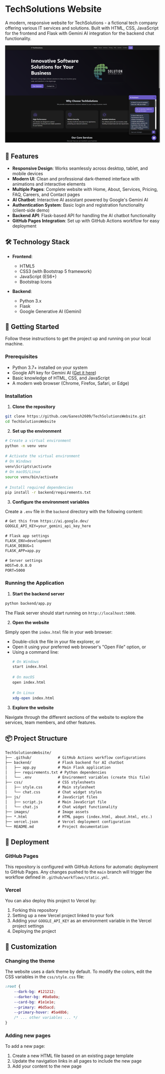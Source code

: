 # TechSolutions Website

A modern, responsive website for TechSolutions - a fictional tech company offering various IT services and solutions. Built with HTML, CSS, JavaScript for the frontend and Flask with Gemini AI integration for the backend chat functionality.

![TechSolutions Website Screenshot](images/techsolutions-screenshot.png)

## 🌟 Features

- **Responsive Design**: Works seamlessly across desktop, tablet, and mobile devices
- **Modern UI**: Clean and professional dark-themed interface with animations and interactive elements
- **Multiple Pages**: Complete website with Home, About, Services, Pricing, FAQ, Careers, and Contact pages
- **AI Chatbot**: Interactive AI assistant powered by Google's Gemini AI
- **Authentication System**: Basic login and registration functionality (client-side demo)
- **Backend API**: Flask-based API for handling the AI chatbot functionality
- **GitHub Pages Integration**: Set up with GitHub Actions workflow for easy deployment

## 🛠️ Technology Stack

- **Frontend**:
  - HTML5
  - CSS3 (with Bootstrap 5 framework)
  - JavaScript (ES6+)
  - Bootstrap Icons
  
- **Backend**:
  - Python 3.x
  - Flask
  - Google Generative AI (Gemini)

## 🚀 Getting Started

Follow these instructions to get the project up and running on your local machine.

### Prerequisites

- Python 3.7+ installed on your system
- Google API key for Gemini AI ([Get it here](https://ai.google.dev/))
- Basic knowledge of HTML, CSS, and JavaScript
- A modern web browser (Chrome, Firefox, Safari, or Edge)

### Installation

1. **Clone the repository**

```bash
git clone https://github.com/Ganesh2609/TechSolutionsWebsite.git
cd TechSolutionsWebsite
```

2. **Set up the environment**

```bash
# Create a virtual environment
python -m venv venv

# Activate the virtual environment
# On Windows
venv\Scripts\activate
# On macOS/Linux
source venv/bin/activate

# Install required dependencies
pip install -r backend/requirements.txt
```

3. **Configure the environment variables**

Create a `.env` file in the `backend` directory with the following content:

```
# Get this from https://ai.google.dev/
GOOGLE_API_KEY=your_gemini_api_key_here

# Flask app settings
FLASK_ENV=development
FLASK_DEBUG=1
FLASK_APP=app.py

# Server settings
HOST=0.0.0.0
PORT=5000
```

### Running the Application

1. **Start the backend server**

```bash
python backend/app.py
```

The Flask server should start running on `http://localhost:5000`.

2. **Open the website**

Simply open the `index.html` file in your web browser:

- Double-click the file in your file explorer, or
- Open it using your preferred web browser's "Open File" option, or
- Using a command line:
  ```bash
  # On Windows
  start index.html
  
  # On macOS
  open index.html
  
  # On Linux
  xdg-open index.html
  ```

3. **Explore the website**

Navigate through the different sections of the website to explore the services, team members, and other features.

## 📦 Project Structure

```
TechSolutionsWebsite/
├── .github/            # GitHub Actions workflow configurations
├── backend/            # Flask backend for AI chatbot
│   ├── app.py          # Main Flask application
│   ├── requirements.txt # Python dependencies
│   └── .env            # Environment variables (create this file)
├── css/                # CSS stylesheets
│   ├── style.css       # Main stylesheet
│   └── chat.css        # Chat widget styles
├── js/                 # JavaScript files
│   ├── script.js       # Main JavaScript file
│   └── chat.js         # Chat widget functionality
├── images/             # Image assets
├── *.html              # HTML pages (index.html, about.html, etc.)
├── vercel.json         # Vercel deployment configuration
└── README.md           # Project documentation
```

## 🔄 Deployment

### GitHub Pages

This repository is configured with GitHub Actions for automatic deployment to GitHub Pages. Any changes pushed to the `main` branch will trigger the workflow defined in `.github/workflows/static.yml`.

### Vercel

You can also deploy this project to Vercel by:

1. Forking this repository
2. Setting up a new Vercel project linked to your fork
3. Adding your `GOOGLE_API_KEY` as an environment variable in the Vercel project settings
4. Deploying the project

## 🎨 Customization

### Changing the theme

The website uses a dark theme by default. To modify the colors, edit the CSS variables in the `css/style.css` file:

```css
:root {
    --dark-bg: #121212;
    --darker-bg: #0a0a0a;
    --card-bg: #1e1e1e;
    --primary: #6d5acd;
    --primary-hover: #5a48b6;
    /* ... other variables ... */
}
```

### Adding new pages

To add a new page:

1. Create a new HTML file based on an existing page template
2. Update the navigation links in all pages to include the new page
3. Add your content to the new page

